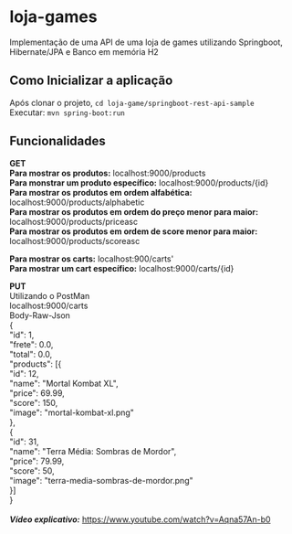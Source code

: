 # loja-games
Implementação de uma API de uma loja de games utilizando Springboot, Hibernate/JPA e Banco em memória H2

## Como Inicializar a aplicação
Após clonar o projeto, ```cd loja-game/springboot-rest-api-sample```<br/>
Executar: ```mvn spring-boot:run```<br/>

## Funcionalidades
**GET**<br/>
**Para mostrar os produtos:**  localhost:9000/products<br/>
**Para monstrar um produto específico:** localhost:9000/products/{id}<br/>
**Para mostrar os produtos em ordem alfabética:** localhost:9000/products/alphabetic<br/>
**Para mostrar os produtos em ordem do preço menor para maior:** localhost:9000/products/priceasc<br/>
**Para mostrar os produtos em ordem de score menor para maior:** localhost:9000/products/scoreasc<br/>

**Para mostrar os carts:** localhost:900/carts'<br/>
**Para mostrar um cart específico:** localhost:9000/carts/{id}<br/>

**PUT**<br/>
Utilizando o PostMan<br/>
localhost:9000/carts<br/>
Body-Raw-Json<br/>
{<br/>
    "id": 1,<br/>
    "frete": 0.0,<br/>
    "total": 0.0,<br/>
    "products": [{<br/>
        "id": 12,<br/>
        "name": "Mortal Kombat XL",<br/>
        "price": 69.99,<br/>
        "score": 150,<br/>
        "image": "mortal-kombat-xl.png"<br/>
    },<br/>
    {<br/>
        "id": 31,<br/>
        "name": "Terra Média: Sombras de Mordor",<br/>
        "price": 79.99,<br/>
        "score": 50,<br/>
        "image": "terra-media-sombras-de-mordor.png"<br/>
    }]<br/>
}<br/>
<br/>
***Vídeo explicativo:*** https://www.youtube.com/watch?v=Aqna57An-b0 

